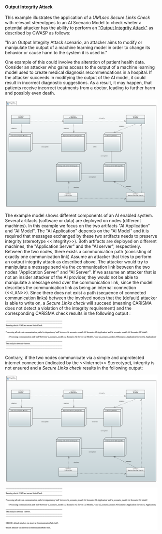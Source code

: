 #### Output Integrity Attack
This example illustrates the application of a *UMLsec Secure Links Check* with relevant stereotypes to an AI Scenario Model to check wheter a potential attacker has the ability to perform an ["Output Integrity Attack"](https://owasp.org/www-project-machine-learning-security-top-10/docs/ML09_2023-Output_Integrity_Attack.html) as described by OWASP as follows:

"In an Output Integrity Attack scenario, an attacker aims to modify or manipulate the output of a machine learning model in order to change its behavior or cause harm to the system it is used in."

One example of this could involve the alteration of patient health data. Consider an attacker who gains access to the output of a machine learning model used to create medical diagnosis recommendations in a hospital.
If the attacker succeeds in modifying the output of the AI model, it could result in incorrect diagnostic suggestions.
As a result, it may happen, that patients receive incorrect treatments from a doctor, leading to further harm and possibly even death.

![AI Scenario](./images/new_ai_scenario_model.png)

The example model shows different components of an AI enabled system. Several artifacts (software or data) are deployed on nodes (different machines). In this example we focus on the two artifacts "AI Application" and "AI Model". The "AI Application" depends on the "AI Model" and it is required that messages exchanged by these two artifacts needs to preserve integrity (stereotype \<\<integrity\>\>). Both artifacts are deployed on different machines, the "Application Server" and the "AI server", respectively. Between the two nodes, there exists a communication path (consisting of exactly one communication link)
Assume an attacker that tries to perform an output integrity attack as described above. The attacker would try to manipulate a message send via the communication link between the two nodes "Application Server" and "AI Server". If we assume an attacker that is not an insider attacker of the AI provider, they would not be able to manipulate a message send over the communication link, since the model describes the communication link as being an internal connection (\<\<LAN\>\>).
Since there does not exist a path (sequence of connected communication links) between the involved nodes that the (default) attacker is able to write on, a *Secure Links check* will succeed (meaning CARiSMA does not detect a violation of the integrity requirement) and the corresponding CARiSMA check results in the following output :

![Report](./images/ai_scenario_report.png)

Contrary, if the two nodes communicate via a simple and unprotected internet connection (indicated by the \<\<Internet\>\> Stereotype), integrity is not ensured and a *Secure Links check* results in the following output:

![AI Scenario](./images/ai_scenario_model_fail.png)

![Report](./images/ai_scenario_report_fail.png)
